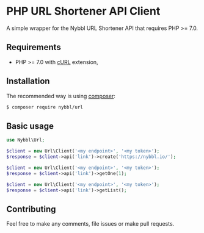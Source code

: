 PHP URL Shortener API Client
========================

A simple wrapper for the Nybbl URL Shortener API that requires PHP >= 7.0.

## Requirements

* PHP >= 7.0 with [cURL](http://php.net/manual/en/book.curl.php) extension,

## Installation

The recommended way is using [composer](http://getcomposer.org):

```bash
$ composer require nybbl/url
```

## Basic usage

```php
use Nybbl\Url;

$client = new Url\Client('<my endpoint>', '<my token>');
$response = $client->api('link')->create('https://nybbl.io/');

$client = new Url\Client('<my endpoint>', '<my token>');
$response = $client->api('link')->getOne(1);

$client = new Url\Client('<my endpoint>', '<my token>');
$response = $client->api('link')->getList();
```

## Contributing

Feel free to make any comments, file issues or make pull requests.